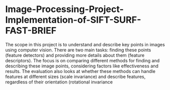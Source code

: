 # Image-Processing-Project-Implementation-of-SIFT-SURF-FAST-BRIEF

The scope in this project is to understand and describe key points in images using computer vision. There are two main tasks: finding these points (feature detectors) and providing more details about them (feature descriptors). The focus is on comparing different methods for finding and describing these image points, considering factors like effectiveness and results. The evaluation also looks at whether these methods can handle features at different sizes (scale invariance) and describe features, regardless of their orientation (rotational invariance
